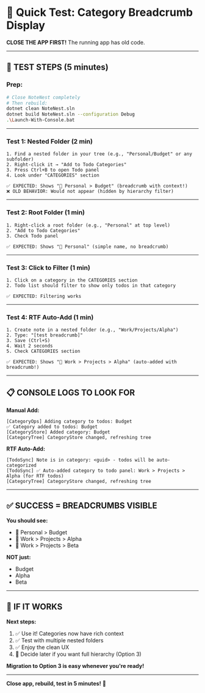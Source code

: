 # 🧪 Quick Test: Category Breadcrumb Display

**CLOSE THE APP FIRST!** The running app has old code.

---

## 🚀 TEST STEPS (5 minutes)

### **Prep:**
```bash
# Close NoteNest completely
# Then rebuild:
dotnet clean NoteNest.sln
dotnet build NoteNest.sln --configuration Debug
.\Launch-With-Console.bat
```

---

### **Test 1: Nested Folder (2 min)**
```
1. Find a nested folder in your tree (e.g., "Personal/Budget" or any subfolder)
2. Right-click it → "Add to Todo Categories"
3. Press Ctrl+B to open Todo panel
4. Look under "CATEGORIES" section

✅ EXPECTED: Shows "📁 Personal > Budget" (breadcrumb with context!)
❌ OLD BEHAVIOR: Would not appear (hidden by hierarchy filter)
```

---

### **Test 2: Root Folder (1 min)**
```
1. Right-click a root folder (e.g., "Personal" at top level)
2. "Add to Todo Categories"
3. Check Todo panel

✅ EXPECTED: Shows "📁 Personal" (simple name, no breadcrumb)
```

---

### **Test 3: Click to Filter (1 min)**
```
1. Click on a category in the CATEGORIES section
2. Todo list should filter to show only todos in that category

✅ EXPECTED: Filtering works
```

---

### **Test 4: RTF Auto-Add (1 min)**
```
1. Create note in a nested folder (e.g., "Work/Projects/Alpha")
2. Type: "[test breadcrumb]"
3. Save (Ctrl+S)
4. Wait 2 seconds
5. Check CATEGORIES section

✅ EXPECTED: Shows "📁 Work > Projects > Alpha" (auto-added with breadcrumb!)
```

---

## 📋 CONSOLE LOGS TO LOOK FOR

**Manual Add:**
```
[CategoryOps] Adding category to todos: Budget
✅ Category added to todos: Budget
[CategoryStore] Added category: Budget
[CategoryTree] CategoryStore changed, refreshing tree
```

**RTF Auto-Add:**
```
[TodoSync] Note is in category: <guid> - todos will be auto-categorized
[TodoSync] ✅ Auto-added category to todo panel: Work > Projects > Alpha (for RTF todos)
[CategoryTree] CategoryStore changed, refreshing tree
```

---

## ✅ SUCCESS = BREADCRUMBS VISIBLE

**You should see:**
- 📁 Personal > Budget
- 📁 Work > Projects > Alpha
- 📁 Work > Projects > Beta

**NOT just:**
- Budget
- Alpha
- Beta

---

## 🎯 IF IT WORKS

**Next steps:**
1. ✅ Use it! Categories now have rich context
2. ✅ Test with multiple nested folders
3. ✅ Enjoy the clean UX
4. 🤔 Decide later if you want full hierarchy (Option 3)

**Migration to Option 3 is easy whenever you're ready!**

---

**Close app, rebuild, test in 5 minutes!** 🚀

